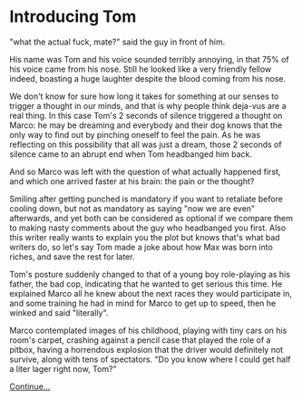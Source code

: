 # Introducing Tom

"what the actual fuck, mate?" said the guy in front of him. 

His name was Tom and his voice sounded terribly annoying, in that 75% of his voice came from his nose.
Still he looked like a very friendly fellow indeed, boasting a huge laughter despite the blood coming from his nose.

We don't know for sure how long it takes for something at our senses to trigger a thought in our minds, and that is why people think deja-vus are a real thing. 
In this case Tom's 2 seconds of silence triggered a thought on Marco: he may be dreaming and everybody and their dog knows that the only way to find out by pinching oneself to feel the pain. 
As he was reflecting on this possibility that all was just a dream, those 2 seconds of silence came to an abrupt end when Tom headbanged him back.

And so Marco was left with the question of what actually happened first, and which one arrived faster at his brain: the pain or the thought?

Smiling after getting punched is mandatory if you want to retaliate before cooling down, but not as mandatory as saying "now we are even" afterwards, and yet both can be considered as optional if we compare them to making nasty comments about the guy who headbanged you first. Also this writer really wants to explain you the plot but knows that's what bad writers do, so let's say Tom made a joke about how Max was born into riches, and save the rest for later.

Tom's posture suddenly changed to that of a young boy role-playing as his father, the bad cop, indicating that he wanted to get serious this time. He explained Marco all he knew about the next races they would participate in, and some training he had in mind for Marco to get up to speed, then he winked and said "literally".

Marco contemplated images of his childhood, playing with tiny cars on his room's carpet, crashing against a pencil case that played the role of a pitbox, having a horrendous explosion that the driver would definitely not survive, along with tens of spectators.
"Do you know where I could get half a liter lager right now, Tom?"

[Continue...](003.md)  
